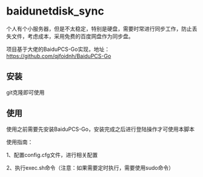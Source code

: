 # baidunetdisk_sync

 个人有个小服务器，但是不太稳定，特别是硬盘，需要时常进行同步工作，防止丢失文件，考虑成本，采用免费的百度网盘作为同步盘。

 项目基于大佬的BaiduPCS-Go实现，地址：https://github.com/qjfoidnh/BaiduPCS-Go

## 安装

git克隆即可使用


## 使用

使用之前需要先安装BaiduPCS-Go，安装完成之后进行登陆操作才可使用本脚本



使用指南：

1、配置config.cfg文件，进行相关配置

2、执行exec.sh命令（注意：如果需要定时执行，需要使用sudo命令）
